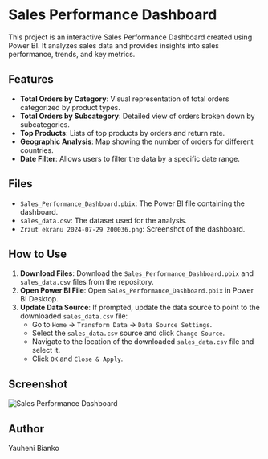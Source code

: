 # Sales Performance Dashboard

This project is an interactive Sales Performance Dashboard created using Power BI. It analyzes sales data and provides insights into sales performance, trends, and key metrics.

## Features
- **Total Orders by Category**: Visual representation of total orders categorized by product types.
- **Total Orders by Subcategory**: Detailed view of orders broken down by subcategories.
- **Top Products**: Lists of top products by orders and return rate.
- **Geographic Analysis**: Map showing the number of orders for different countries.
- **Date Filter**: Allows users to filter the data by a specific date range.

## Files
- `Sales_Performance_Dashboard.pbix`: The Power BI file containing the dashboard.
- `sales_data.csv`: The dataset used for the analysis.
- `Zrzut ekranu 2024-07-29 200036.png`: Screenshot of the dashboard.

## How to Use
1. **Download Files**: Download the `Sales_Performance_Dashboard.pbix` and `sales_data.csv` files from the repository.
2. **Open Power BI File**: Open `Sales_Performance_Dashboard.pbix` in Power BI Desktop.
3. **Update Data Source**: If prompted, update the data source to point to the downloaded `sales_data.csv` file:
   - Go to `Home` -> `Transform Data` -> `Data Source Settings`.
   - Select the `sales_data.csv` source and click `Change Source`.
   - Navigate to the location of the downloaded `sales_data.csv` file and select it.
   - Click `OK` and `Close & Apply`.

## Screenshot
![Sales Performance Dashboard](Zrzut%20ekranu%202024-07-29%20200036.png)

## Author
Yauheni Bianko
